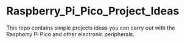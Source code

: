# Raspberry_Pi_Pico_Project_Ideas

This repo contains simple projects ideas you can carry out with the Raspberry Pi Pico and other electronic peripherals.
